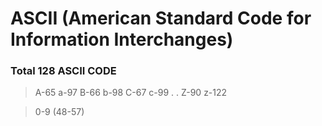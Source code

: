 # ASCII (American Standard Code for Information Interchanges)

### Total 128 ASCII CODE


> A-65 a-97
> B-66 b-98
> C-67 c-99
> .
> .
> Z-90 z-122

> 0-9 (48-57)
 